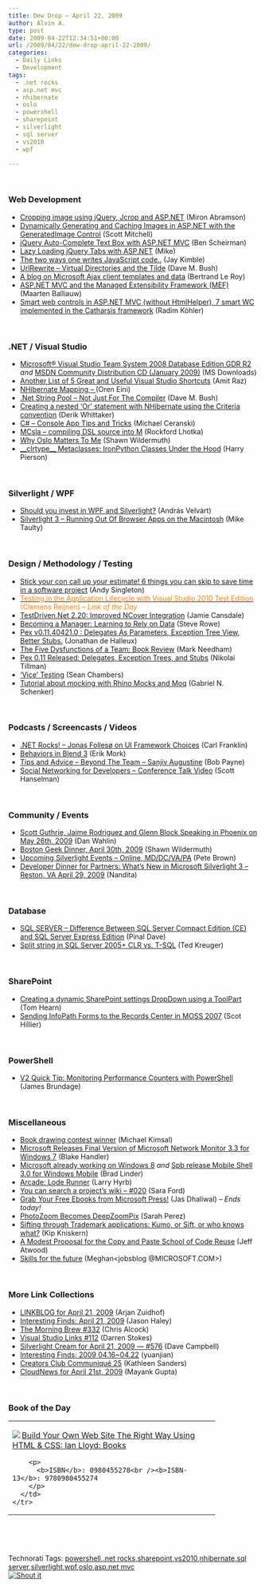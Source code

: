 ```yaml
---
title: Dew Drop – April 22, 2009
author: Alvin A.
type: post
date: 2009-04-22T12:34:51+00:00
url: /2009/04/22/dew-drop-april-22-2009/
categories:
  - Daily Links
  - Development
tags:
  - .net rocks
  - asp.net mvc
  - nhibernate
  - oslo
  - powershell
  - sharepoint
  - silverlight
  - sql server
  - vs2010
  - wpf

---
```

&#160;

### Web Development

  * [Cropping image using jQuery, Jcrop and ASP.NET][1] (Miron Abramson)
  * [Dynamically Generating and Caching Images in ASP.NET with the GeneratedImage Control][2] (Scott Mitchell)
  * [jQuery Auto-Complete Text Box with ASP.NET MVC][3] (Ben Scheirman)
  * [Lazy Loading jQuery Tabs with ASP.NET][4] (Mike)
  * [The two ways one writes JavaScript code..][5] (Jay Kimble)
  * [UrlRewrite – Virtual Directories and the Tilde][6] (Dave M. Bush)
  * [A blog on Microsoft Ajax client templates and data][7] (Bertrand Le Roy)
  * [ASP.NET MVC and the Managed Extensibility Framework (MEF)][8] (Maarten Balliauw)
  * [Smart web controls in ASP.NET MVC (without HtmlHelper), 7 smart WC implemented in the Catharsis framework][9] (Radim Köhler)

&#160;

### .NET / Visual Studio

  * [Microsoft® Visual Studio Team System 2008 Database Edition GDR R2][10] _and_&#160;[MSDN Community Distribution CD (January 2009)][11] (MS Downloads)
  * [Another List of 5 Great and Useful Visual Studio Shortcuts][12] (Amit Raz)
  * [NHibernate Mapping &#8211; <many-to-any/>][13] (Oren Eini)
  * [.Net String Pool – Not Just For The Compiler][14] (Dave M. Bush)
  * [Creating a nested ‘Or’ statement with NHibernate using the Criteria convention][15] (Derik Whittaker)
  * [C# – Console App Tips and Tricks][16] (Michael Ceranski)
  * [MCsla – compiling DSL source into M][17] (Rockford Lhotka)
  * [Why Oslo Matters To Me][18] (Shawn Wildermuth)
  * [\_\_clrtype\_\_ Metaclasses: IronPython Classes Under the Hood][19] (Harry Pierson)

&#160;

### Silverlight / WPF

  * [Should you invest in WPF and Silverlight?][20] (András Velvárt)
  * [Silverlight 3 &#8211; Running Out Of Browser Apps on the Macintosh][21] (Mike Taulty)

&#160;

### Design / Methodology / Testing

  * [Stick your con call up your estimate! 6 things you can skip to save time in a software project][22] (Andy Singleton)
  * [<font color="#ff8000">Testing in the Application Lifecycle with Visual Studio 2010 Test Edition</font>][23] <font color="#ff8000">(Clemens Reijnen)<em> – Link of the Day</em></font>
  * [TestDriven.Net 2.20: Improved NCover Integration][24] (Jamie Cansdale)
  * [Becoming a Manager: Learning to Rely on Data][25] (Steve Rowe)
  * [Pex v0.11.40421.0 : Delegates As Parameters, Exception Tree View, Better Stubs.][26] (Jonathan de Halleux)
  * [The Five Dysfunctions of a Team: Book Review][27] (Mark Needham)
  * [Pex 0.11 Released: Delegates, Exception Trees, and Stubs][28] (Nikolai Tillman)
  * [‘Vice’ Testing][29] (Sean Chambers)
  * [Tutorial about mocking with Rhino Mocks and Moq][30] (Gabriel N. Schenker)

&#160;

### Podcasts / Screencasts / Videos

  * [.NET Rocks! &#8211; Jonas Follesø on UI Framework Choices][31] (Carl Franklin)
  * [Behaviors in Blend 3][32] (Erik Mork)
  * [Tips and Advice &#8211; Beyond The Team &#8211; Sanjiv Augustine][33] (Bob Payne)
  * [Social Networking for Developers &#8211; Conference Talk Video][34] (Scott Hanselman)

&#160;

### Community / Events

  * [Scott Guthrie, Jaime Rodriguez and Glenn Block Speaking in Phoenix on May 26th, 2009][35] (Dan Wahlin)
  * [Boston Geek Dinner, April 30th, 2009][36] (Shawn Wildermuth)
  * [Upcoming Silverlight Events – Online, MD/DC/VA/PA][37] (Pete Brown)
  * [Developer Dinner for Partners: What&#8217;s New in Microsoft Silverlight 3 &#8211; Reston, VA April 29, 2009][38] (Nandita)

&#160;

### Database

  * [SQL SERVER &#8211; Difference Between SQL Server Compact Edition (CE) and SQL Server Express Edition][39] (Pinal Dave)
  * [Split string in SQL Server 2005+ CLR vs. T-SQL][40] (Ted Kreuger)

&#160;

### SharePoint

  * [Creating a dynamic SharePoint settings DropDown using a ToolPart][41] (Tom Hearn)
  * [Sending InfoPath Forms to the Records Center in MOSS 2007][42] (Scot Hillier)

&#160;

### PowerShell

  * [V2 Quick Tip: Monitoring Performance Counters with PowerShell][43] (James Brundage)

&#160;

### Miscellaneous

  * [Book drawing contest winner][44] (Michael Kimsal)
  * [Microsoft Releases Final Version of Microsoft Network Monitor 3.3 for Windows 7][45] (Blake Handler)
  * [Microsoft already working on Windows 8][46] _and_&#160;[Spb release Mobile Shell 3.0 for Windows Mobile][47] (Brad Linder)
  * [Arcade: Lode Runner][48] (Larry Hyrb)
  * [You can search a project’s wiki &#8211; #020][49] (Sara Ford)
  * [Grab Your Free Ebooks from Microsoft Press!][50] (Jas Dhaliwal) _– Ends today!_
  * [PhotoZoom Becomes DeepZoomPix][51] (Sarah Perez)
  * [Sifting through Trademark applications: Kumo, or Sift, or who knows what?][52] (Kip Kniskern)
  * [A Modest Proposal for the Copy and Paste School of Code Reuse][53] (Jeff Atwood)
  * [Skills for the future][54] (Meghan<jobsblog @MICROSOFT.COM>)

&#160;

### More Link Collections

  * [LINKBLOG for April 21, 2009][55] (Arjan Zuidhof)
  * [Interesting Finds: April 21, 2009][56] (Jason Haley)
  * [The Morning Brew #332][57] (Chris Alcock)
  * [Visual Studio Links #112][58] (Darren Stokes)
  * [Silverlight Cream for April 21, 2009 &#8212; #576][59] (Dave Campbell)
  * [Interesting Finds: 2009 04.16~04.22][60] (yuanjian)
  * [Creators Club Communiqué 25][61] (Kathleen Sanders)
  * [CloudNews for April 21st, 2009][62] (Mayank Gupta)

&#160;

### Book of the Day

<div style="padding-bottom: 0px; margin: 0px; padding-left: 0px; padding-right: 0px; display: inline; float: none; padding-top: 0px" id="scid:7dc1bd33-94bd-46fd-a20b-0131235bcd47:a9826ee5-eb24-476f-83d8-1cf044436a7f" class="wlWriterSmartContent">
  <table cellspacing="0" cellpadding="2" width="400" border="0" unselectable="on">
    <tr>
      <td valign="top" width="400">
        <p>
          <a title="Build Your Own Web Site The Right Way Using HTML & CSS: Ian Lloyd: Books" href="http://www.amazon.com/exec/obidos/ASIN/0980455278/alvinashcraft-20"><img data-recalc-dims="1" decoding="async" src="https://i0.wp.com/images.amazon.com/images/P/0980455278.01.MZZZZZZZ.jpg?w=660" border="0" align="left" style="float:left" />Build Your Own Web Site The Right Way Using HTML & CSS: Ian Lloyd: Books</a>
        </p>
        
        <p>
          <b>ISBN</b>: 0980455278<br /><b>ISBN-13</b>: 9780980455274
        </p>
      </td>
    </tr>
  </table>
</div>

&#160;

<div style="padding-bottom: 0px; margin: 0px; padding-left: 0px; padding-right: 0px; display: inline; float: none; padding-top: 0px" id="scid:C16BAC14-9A3D-4c50-9394-FBFEF7A93539:2d62819f-15c4-4e54-ad1e-e3dde71ff851" class="wlWriterSmartContent">
  <!--dotnetkickit-->
</div>

&#160;

<div style="padding-bottom: 0px; margin: 0px; padding-left: 0px; padding-right: 0px; display: inline; float: none; padding-top: 0px" id="scid:0767317B-992E-4b12-91E0-4F059A8CECA8:914b0260-7fe4-40af-890f-72875f126990" class="wlWriterSmartContent">
  Technorati Tags: <a href="http://technorati.com/tags/powershell" rel="tag">powershell</a>,<a href="http://technorati.com/tags/.net+rocks" rel="tag">.net rocks</a>,<a href="http://technorati.com/tags/sharepoint" rel="tag">sharepoint</a>,<a href="http://technorati.com/tags/vs2010" rel="tag">vs2010</a>,<a href="http://technorati.com/tags/nhibernate" rel="tag">nhibernate</a>,<a href="http://technorati.com/tags/sql+server" rel="tag">sql server</a>,<a href="http://technorati.com/tags/silverlight" rel="tag">silverlight</a>,<a href="http://technorati.com/tags/wpf" rel="tag">wpf</a>,<a href="http://technorati.com/tags/oslo" rel="tag">oslo</a>,<a href="http://technorati.com/tags/asp.net+mvc" rel="tag">asp.net mvc</a>
</div>

<div class="wlWriterHeaderFooter" style="margin:0px; padding:0px 0px 0px 0px;">
  <div class="shoutIt">
    <a rev="vote-for" href="http://dotnetshoutout.com/Submit?url=http%3a%2f%2fwww.alvinashcraft.com%2f2009%2f04%2f22%2fdew-drop-april-22-2009%2f&title=Dew+Drop+-+April+22%2c+2009"><img decoding="async" alt="Shout it" src="http://dotnetshoutout.com/image.axd?url=https://morningdew-bpc6g3a0fgaxdxcu.eastus2-01.azurewebsites.net/2009/04/22/dew-drop-april-22-2009/" style="border:0px" /></a>
  </div>
</div>

 [1]: http://blog.mironabramson.com/blog/post/2009/04/Cropping-image-using-jQuery,-Jcrop-and-ASPNET.aspx
 [2]: http://aspnet.4guysfromrolla.com/articles/042209-1.aspx
 [3]: http://feedproxy.google.com/~r/flux88/~3/8wea2Te7W6Q/
 [4]: http://www.mikesdotnetting.com/Article.aspx?ArticleID=102
 [5]: http://feedproxy.google.com/~r/TheRuntime/~3/DNxiC-i7pJ0/the-two-ways-one-writes-javascript-code.aspx
 [6]: http://blog.dmbcllc.com/2009/04/21/urlrewrite-virtual-directories-and-the-tilde/
 [7]: http://weblogs.asp.net/bleroy/archive/2009/04/21/a-blog-on-microsoft-ajax-client-templates-and-data.aspx
 [8]: http://blog.maartenballiauw.be/post.aspx?id=eaef003c-414f-43f0-a4d9-06c5f6fbf6e7
 [9]: http://www.codeproject.com/KB/applications/catharsis_part12.aspx
 [10]: http://feedproxy.google.com/~r/MicrosoftDownloadCenter/~3/c4oCYtbzJBI/details.aspx
 [11]: http://feedproxy.google.com/~r/MicrosoftDownloadCenter/~3/5v1qqUl352c/details.aspx
 [12]: http://feedproxy.google.com/~r/Dev102feed/~3/hwmqHXQiDH4/
 [13]: http://feedproxy.google.com/~r/AyendeRahien/~3/w0y5mUgD4mo/nhibernate-mapping-ltmany-to-anygt.aspx
 [14]: http://blog.dmbcllc.com/2009/04/22/net-string-pool-not-just-for-the-compiler/
 [15]: http://feedproxy.google.com/~r/Devlicious/~3/4UR5RiX5jA8/creating-a-nested-or-statement-with-nhibernate-using-the-criteria-convention.aspx
 [16]: http://www.codecapers.com/2009/04/c-console-app-tips-and-tricks.html
 [17]: http://www.lhotka.net/weblog/MCslaNdashCompilingDSLSourceIntoM.aspx
 [18]: http://wildermuth.com/2009/04/22/Why_Oslo_Matters_To_Me
 [19]: http://feedproxy.google.com/~r/Devhawk/~3/x_M_LjYZ_fE/clrtype+Metaclasses+IronPython+Classes+Under+The+Hood.aspx
 [20]: http://dotneteers.net/blogs/vbandi/archive/2009/04/21/should-you-invest-in-wpf-and-silverlight.aspx
 [21]: http://channel9.msdn.com/posts/mtaulty/Silverlight-3-Running-Out-Of-Browser-Apps-on-the-Macintosh/
 [22]: http://blog.assembla.com/assemblablog/tabid/12618/bid/9148/Stick-your-con-call-up-your-estimate-6-things-you-can-skip-to-save-time-in-a-software-project.aspx
 [23]: http://feeds.dzone.com/~r/zones/dotnet/~3/Q-q1JmVDunI/testing-application-lifecycle
 [24]: http://weblogs.asp.net/nunitaddin/archive/2009/04/21/testdriven-net-2-20-improved-ncover-integration.aspx
 [25]: http://blogs.msdn.com/steverowe/archive/2009/04/21/becoming-a-manager-learning-to-rely-on-data.aspx
 [26]: http://feedproxy.google.com/~r/PelisFarm/~3/tP9BghEJe_4/PexV011404210DelegatesAsParametersExceptionTreeViewBetterStubs.aspx
 [27]: http://feedproxy.google.com/~r/MarkNeedham/~3/6gQXrxrzDd8/
 [28]: http://blogs.msdn.com/nikolait/archive/2009/04/21/pex-0-11-released-delegates-exception-trees-and-stubs.aspx
 [29]: http://feedproxy.google.com/~r/LosTechies/~3/DNXIi2uEt5A/vice-testing.aspx
 [30]: http://feedproxy.google.com/~r/LosTechies/~3/7_vgqVCbe0o/tutorial-about-mocking-with-rhino-mocks-and-moq.aspx
 [31]: http://www.dotnetrocks.com/default.aspx?ShowNum=439
 [32]: http://guide-feeds.silverbaylabs.org/~r/AllDeveloperGuides/~3/t1tcggRA3EI/Behaviors-in-Blend-3
 [33]: http://agiletoolkit.libsyn.com/index.php?post_id=456918#
 [34]: http://feedproxy.google.com/~r/ScottHanselman/~3/5vc2IK9Ygds/SocialNetworkingForDevelopersConferenceTalkVideo.aspx
 [35]: http://weblogs.asp.net/dwahlin/archive/2009/04/21/scott-guthrie-jaime-rodriguez-and-glenn-block-speaking-in-phoenix-on-may-26th-2009.aspx
 [36]: http://wildermuth.com/2009/04/21/Boston_Geek_Dinner_April_30th_2009
 [37]: http://feedproxy.google.com/~r/PeteBrown/~3/SNk5Dtb_qqU/Upcoming-Silverlight-Events-_1320_-Online_2C00_-MD_2F00_DC_2F00_VA_2F00_PA.aspx
 [38]: http://blogs.msdn.com/publicsector/archive/2009/04/21/developer-dinner-for-partners-what-s-new-in-microsoft-silverlight-3-reston-va-april-29-2009.aspx
 [39]: http://blog.sqlauthority.com/2009/04/22/sql-server-difference-between-sql-server-compact-edition-ce-and-sql-server-express-edition/
 [40]: http://blogs.lessthandot.com/index.php/DataMgmt/DBProgramming/split-string-in-sql-server-2005-clr-vs-t
 [41]: http://feedproxy.google.com/~r/Nerdyhearn/~3/HZjdE579Bcw/128
 [42]: http://scothillier.spaces.live.com/Blog/cns!8F5DEA8AEA9E6FBB!1551.entry
 [43]: http://blogs.msdn.com/powershell/archive/2009/04/21/v2-quick-tip-monitoring-performance-counters-with-powershell.aspx
 [44]: http://feedproxy.google.com/~r/jsmag/~3/ohZ8gAcwl5c/
 [45]: http://bhandler.spaces.live.com/Blog/cns!70F64BC910C9F7F3!5454.entry
 [46]: http://www.pheedcontent.com/click.phdo?i=7f739a71099c253caf2a81c0ac0d50f2
 [47]: http://www.pheedcontent.com/click.phdo?i=4f83347b9c4f58e527c5db2630e51507
 [48]: http://feedproxy.google.com/~r/MajorNelson/~3/9VLCAe1OJU4/arcade-lode-runner.aspx
 [49]: http://blogs.msdn.com/saraford/archive/2009/04/21/you-can-search-a-project-s-wiki-020.aspx
 [50]: http://blogs.msdn.com/mvpawardprogram/archive/2009/04/21/grab-your-free-ebooks-from-microsoft-press.aspx
 [51]: http://on10.net/blogs/sarahintampa/PhotoZoom-Becomes-DeepZoomPix/
 [52]: http://feedproxy.google.com/~r/liveside/~3/t2qaCCkRsKc/sifting-through-trademark-applications-kumo-or-sift-or-who-knows-what.aspx
 [53]: http://www.codinghorror.com/blog/archives/001257.html
 [54]: http://microsoftjobsblog.com/blog/skills-for-the-future/
 [55]: http://feedproxy.google.com/~r/ArjansWorld/~3/rti5bPuwyas/
 [56]: http://jasonhaley.com/blog/post.aspx?id=bb49a6bd-0e2a-47f9-a869-005aa1ae7fd8
 [57]: http://feedproxy.google.com/~r/ReflectivePerspective/~3/BL8E_kUdDcU/
 [58]: http://visualstudiohacks.com/blog/visual-studio-links-112/
 [59]: http://geekswithblogs.net/WynApseTechnicalMusings/archive/2009/04/21/131373.aspx
 [60]: http://weblogs.asp.net/yuanjian/archive/2009/04/21/interesting-finds-2009-04-16-04-22.aspx
 [61]: http://blogs.msdn.com/xna/archive/2009/04/21/creators-club-communiqu-25.aspx
 [62]: http://feedproxy.google.com/~r/CloudAve/~3/xELsGTpqnwg/cloudnews-for-april-21st-2009